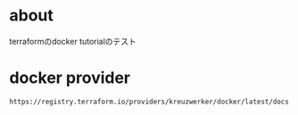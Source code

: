 # about
terraformのdocker tutorialのテスト


# docker provider
    https://registry.terraform.io/providers/kreuzwerker/docker/latest/docs